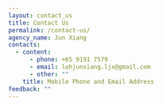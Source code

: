 ```yaml
---
layout: contact_us
title: Contact Us
permalink: /contact-us/
agency_name: Jun Xiang
contacts:
  - content:
      - phone: +65 9191 7579
      - email: lohjunxiang.ljx@gmail.com
      - other: ""
    title: Mobile Phone and Email Address
feedback: ""
---
```

